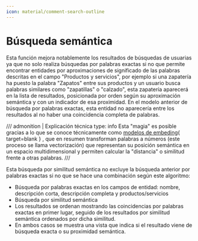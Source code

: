 ```yaml
---
icon: material/comment-search-outline
---
```


# Búsqueda semántica

Esta función mejora notablemente los resultados de búsquedas de usuarias ya que no solo realiza búsquedas por palabras exactas 
si no que permite encontrar entidades por
aproximaciones de significado de las palabras descritas en el campo "Productos y servicios", por ejemplo si una zapatería
ha puesto la palabra "Zapatos" entre sus productos y un usuario busca palabras similares como "zapatillas" o "calzado", 
esta zapatería aparecerá en la lista de resultados, posicionada por orden según su aproximación semántica y con un 
indicador de esa proximidad. En el modelo anterior de búsqueda por palabras exactas, esta entidad no aparecería entre los
resultados al no haber una coincidencia completa de palabras.

/// admonition | Explicación técnica
    type: info
Esta "magia" es posible gracias a lo que se conoce técnicamente como [modelos de embeding](https://es.wikipedia.org/wiki/Word_embedding){ target=blank }
, que en resumen transforman palabras a números (este proceso se llama vectorización) que representan su posición semántica en un 
espacio multidimensional y permiten calcular la "distancia" o similitud frente a otras palabras.
///


Esta búsqueda por similitud semántica no excluye la búsqueda anterior por palabras exactas si no que se hace una combinación 
según este algoritmo:

- Búsqueda por palabras exactas en los campos de entidad: nombre, descripción corta, descripción completa y productos/servicios
- Búsqueda por similitud semántica
- Los resultados se ordenan mostrando las coincidencias por palabras exactas en primer lugar, seguido de los resultados por 
similitud semántica ordenados por dicha similitud. 
- En ambos casos se muestra una vista que indica si el resultado viene de búsqueda exacta o su proximidad semántica.

